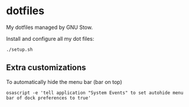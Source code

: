 # dotfiles

My dotfiles managed by GNU Stow.

Install and configure all my dot files:
```shell
./setup.sh
```


## Extra customizations

To automatically hide the menu bar (bar on top)

```
osascript -e 'tell application "System Events" to set autohide menu bar of dock preferences to true'
```

